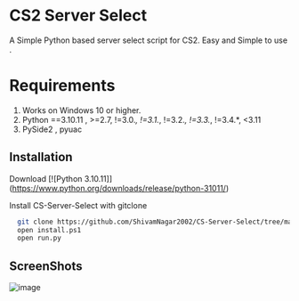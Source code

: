 
# CS2 Server Select

A Simple Python based server select script for CS2. Easy and Simple to use .


# Requirements 
1. Works on Windows 10 or higher. 
2. Python ==3.10.11 , >=2.7, !=3.0.*, !=3.1.*, !=3.2.*, !=3.3.*, !=3.4.*, <3.11
3. PySide2 , pyuac






## Installation

Download [![Python 3.10.11]] (https://www.python.org/downloads/release/python-31011/)

Install CS-Server-Select with gitclone

```bash
  git clone https://github.com/ShivamNagar2002/CS-Server-Select/tree/main/main
  open install.ps1 
  open run.py
```


    
## ScreenShots
![image](https://github.com/ShivamNagar2002/CS-Server-Select/assets/162788327/518808db-5890-41b8-8aaa-14bf55029ac3)

